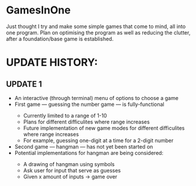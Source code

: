 # GamesInOne
Just thought I try and make some simple games that come to mind, all into one program.
Plan on optimising the program as well as reducing the clutter, after a foundation/base game is established. 

<h1><b> UPDATE HISTORY:</b> </u></h1>
<h2>UPDATE 1</h2>
<ul class="roman">
  <li>An interactive (through terminal) menu of options to choose a game
  <li>First game — guessing the number game — is fully-functional</li>
    <ul>
      <li>Currently limited to a range of 1-10</li>
      <li>Plans for different difficulites where range increases</li>
      <li>Future implementation of new game modes for different difficulites where range increases</li>
      <li>For example, guessing one-digit at a time for a 2-digit number</li>
    </ul>
  <li>Second game — hangman — has not yet been started on </li>
  <li> Potential implementations for hangman are being considered: </li>
    <ul>
      <li> A drawing of hangman using symbols</li>
      <li> Ask user for input that serve as guesses</li>
      <li> Given x amount of inputs &rarr; game over </li>
    </ul>
</ul>



